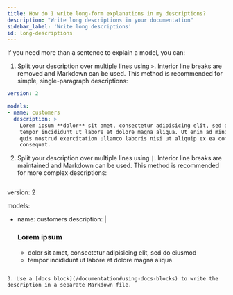 ```yaml
---
title: How do I write long-form explanations in my descriptions?
description: "Write long descriptions in your documentation"
sidebar_label: 'Write long descriptions'
id: long-descriptions
---
```

If you need more than a sentence to explain a model, you can:
1. Split your description over multiple lines using `>`. Interior line breaks are removed and Markdown can be used. This method is recommended for simple, single-paragraph descriptions:
```yml
version: 2

models:
- name: customers
  description: >
    Lorem ipsum **dolor** sit amet, consectetur adipisicing elit, sed do eiusmod
    tempor incididunt ut labore et dolore magna aliqua. Ut enim ad minim veniam,
    quis nostrud exercitation ullamco laboris nisi ut aliquip ex ea commodo
    consequat.
```

2. Split your description over multiple lines using `|`. Interior line breaks are maintained and Markdown can be used. This method is recommended for more complex descriptions:
   ```yml
version: 2

models:
- name: customers
  description: |
    ### Lorem ipsum
    
    * dolor sit amet, consectetur adipisicing elit, sed do eiusmod
    * tempor incididunt ut labore et dolore magna aliqua.
```

3. Use a [docs block](/documentation#using-docs-blocks) to write the description in a separate Markdown file.
